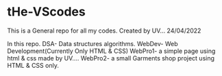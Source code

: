 # tHe-VScodes
This is a General repo for all my codes.    Created by UV... 24/04/2022

In this repo.
DSA- Data structures algorithms.
WebDev- Web Development(Currently Only HTML & CSS)
WebPro1- a simple page using html & css made by UV....
WebPro2- a small Garments shop project using HTML & CSS only.
